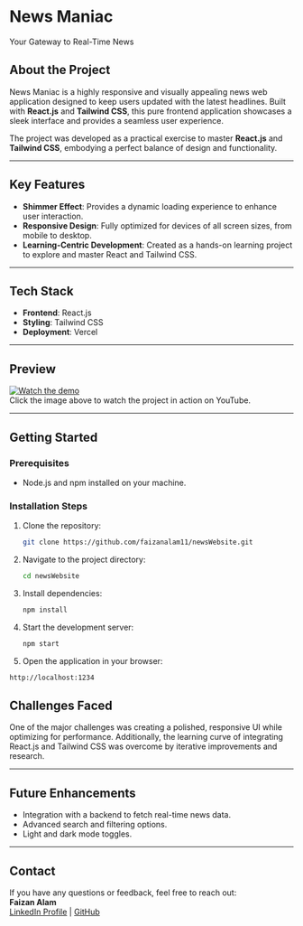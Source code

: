 # **News Maniac**  
Your Gateway to Real-Time News  

## **About the Project**  
News Maniac is a highly responsive and visually appealing news web application designed to keep users updated with the latest headlines. Built with **React.js** and **Tailwind CSS**, this pure frontend application showcases a sleek interface and provides a seamless user experience.  

The project was developed as a practical exercise to master **React.js** and **Tailwind CSS**, embodying a perfect balance of design and functionality.  

---

## **Key Features**  
- **Shimmer Effect**: Provides a dynamic loading experience to enhance user interaction.  
- **Responsive Design**: Fully optimized for devices of all screen sizes, from mobile to desktop.  
- **Learning-Centric Development**: Created as a hands-on learning project to explore and master React and Tailwind CSS.  

---

## **Tech Stack**  
- **Frontend**: React.js  
- **Styling**: Tailwind CSS  
- **Deployment**: Vercel  

---

## **Preview**  
[![Watch the demo](https://img.youtube.com/vi/MvMYbvo-mUQ/0.jpg)](https://youtu.be/MvMYbvo-mUQ)  
Click the image above to watch the project in action on YouTube.  

---

## **Getting Started**  

### **Prerequisites**  
- Node.js and npm installed on your machine.  

### **Installation Steps**  
1. Clone the repository:  
   ```bash
   git clone https://github.com/faizanalam11/newsWebsite.git
2. Navigate to the project directory:
   ```bash
   cd newsWebsite
3. Install dependencies:
   ```bash
   npm install
4. Start the development server:
   ```bash
   npm start
5. Open the application in your browser:
  ```bash
  http://localhost:1234
  ```
## **Challenges Faced**  
One of the major challenges was creating a polished, responsive UI while optimizing for performance. Additionally, the learning curve of integrating React.js and Tailwind CSS was overcome by iterative improvements and research.

---

## **Future Enhancements**  
- Integration with a backend to fetch real-time news data.  
- Advanced search and filtering options.  
- Light and dark mode toggles.  

---

## **Contact**  
If you have any questions or feedback, feel free to reach out:  
**Faizan Alam**  
[LinkedIn Profile](https://www.linkedin.com/in/faizanalam123/) | [GitHub](https://github.com/faizanalam11)  
